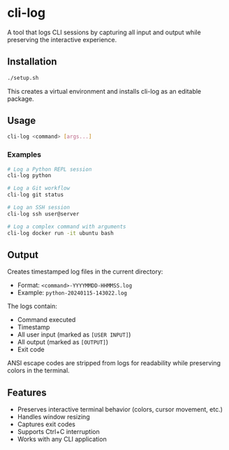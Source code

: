 # cli-log

A tool that logs CLI sessions by capturing all input and output while preserving the interactive experience.

## Installation

```bash
./setup.sh
```

This creates a virtual environment and installs cli-log as an editable package.

## Usage

```bash
cli-log <command> [args...]
```

### Examples

```bash
# Log a Python REPL session
cli-log python

# Log a Git workflow
cli-log git status

# Log an SSH session
cli-log ssh user@server

# Log a complex command with arguments
cli-log docker run -it ubuntu bash
```

## Output

Creates timestamped log files in the current directory:
- Format: `<command>-YYYYMMDD-HHMMSS.log`
- Example: `python-20240115-143022.log`

The logs contain:
- Command executed
- Timestamp
- All user input (marked as `[USER INPUT]`)
- All output (marked as `[OUTPUT]`)
- Exit code

ANSI escape codes are stripped from logs for readability while preserving colors in the terminal.

## Features

- Preserves interactive terminal behavior (colors, cursor movement, etc.)
- Handles window resizing
- Captures exit codes
- Supports Ctrl+C interruption
- Works with any CLI application

